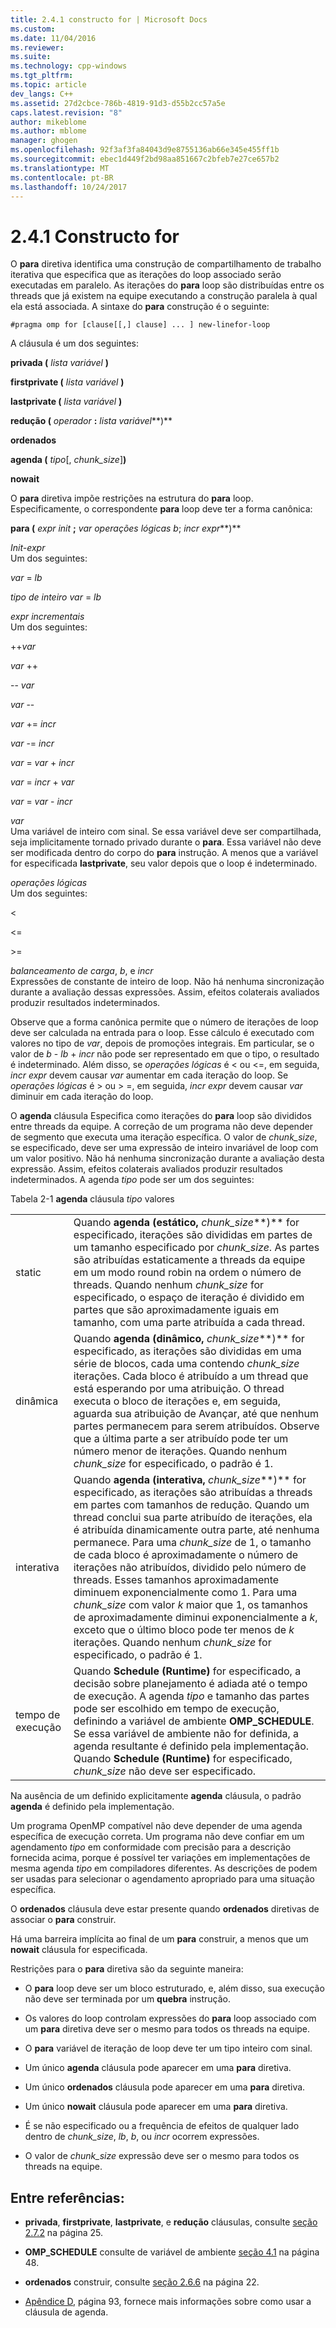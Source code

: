 ```yaml
---
title: 2.4.1 constructo for | Microsoft Docs
ms.custom: 
ms.date: 11/04/2016
ms.reviewer: 
ms.suite: 
ms.technology: cpp-windows
ms.tgt_pltfrm: 
ms.topic: article
dev_langs: C++
ms.assetid: 27d2cbce-786b-4819-91d3-d55b2cc57a5e
caps.latest.revision: "8"
author: mikeblome
ms.author: mblome
manager: ghogen
ms.openlocfilehash: 92f3af3fa84043d9e8755136ab66e345e455ff1b
ms.sourcegitcommit: ebec1d449f2bd98aa851667c2bfeb7e27ce657b2
ms.translationtype: MT
ms.contentlocale: pt-BR
ms.lasthandoff: 10/24/2017
---
```

# <a name="241-for-construct"></a>2.4.1 Constructo for
O **para** diretiva identifica uma construção de compartilhamento de trabalho iterativa que especifica que as iterações do loop associado serão executadas em paralelo. As iterações do **para** loop são distribuídas entre os threads que já existem na equipe executando a construção paralela à qual ela está associada. A sintaxe do **para** construção é o seguinte:  
  
```  
#pragma omp for [clause[[,] clause] ... ] new-linefor-loop  
```  
  
 A cláusula é um dos seguintes:  
  
 **privada (** *lista variável* **)**  
  
 **firstprivate (** *lista variável* **)**  
  
 **lastprivate (** *lista variável* **)**  
  
 **redução (** *operador* **:** *lista variável***)**  
  
 **ordenados**  
  
 **agenda (** *tipo*[, *chunk_size*]**)**  
  
 **nowait**  
  
 O **para** diretiva impõe restrições na estrutura do **para** loop. Especificamente, o correspondente **para** loop deve ter a forma canônica:  
  
 **para (** *expr init* **;** *var operações lógicas b*; *incr expr***)**  
  
 *Init-expr*  
 Um dos seguintes:  
  
 *var* = *lb*  
  
 *tipo de inteiro var* = *lb*  
  
 *expr incrementais*  
 Um dos seguintes:  
  
 ++*var*  
  
 *var* ++  
  
 -- *var*  
  
 *var* --  
  
 *var* += *incr*  
  
 *var* -= *incr*  
  
 *var* = *var* + *incr*  
  
 *var* = *incr* + *var*  
  
 *var* = *var* - *incr*  
  
 *var*  
 Uma variável de inteiro com sinal. Se essa variável deve ser compartilhada, seja implicitamente tornado privado durante o **para**.   Essa variável não deve ser modificada dentro do corpo do **para** instrução. A menos que a variável for especificada **lastprivate**, seu valor depois que o loop é indeterminado.  
  
 *operações lógicas*  
 Um dos seguintes:  
  
 <  
  
 \<=  
  
 >  
  
 \>=  
  
 *balanceamento de carga*, *b*, e *incr*  
 Expressões de constante de inteiro de loop. Não há nenhuma sincronização durante a avaliação dessas expressões. Assim, efeitos colaterais avaliados produzir resultados indeterminados.  
  
 Observe que a forma canônica permite que o número de iterações de loop deve ser calculada na entrada para o loop. Esse cálculo é executado com valores no tipo de *var*, depois de promoções integrais. Em particular, se o valor de *b* - *lb* + *incr* não pode ser representado em que o tipo, o resultado é indeterminado. Além disso, se *operações lógicas* é < ou \<=, em seguida, *incr expr* devem causar *var* aumentar em cada iteração do loop.   Se *operações lógicas* é > ou > =, em seguida, *incr expr* devem causar *var* diminuir em cada iteração do loop.  
  
 O **agenda** cláusula Especifica como iterações do **para** loop são divididos entre threads da equipe. A correção de um programa não deve depender de segmento que executa uma iteração específica. O valor de *chunk_size*, se especificado, deve ser uma expressão de inteiro invariável de loop com um valor positivo. Não há nenhuma sincronização durante a avaliação desta expressão. Assim, efeitos colaterais avaliados produzir resultados indeterminados. A agenda *tipo* pode ser um dos seguintes:  
  
 Tabela 2-1 **agenda** cláusula *tipo* valores  
  
|||  
|-|-|  
|static|Quando **agenda (estático,** *chunk_size***)** for especificado, iterações são divididas em partes de um tamanho especificado por *chunk_size*. As partes são atribuídas estaticamente a threads da equipe em um modo round robin na ordem o número de threads. Quando nenhum *chunk_size* for especificado, o espaço de iteração é dividido em partes que são aproximadamente iguais em tamanho, com uma parte atribuída a cada thread.|  
|dinâmica|Quando **agenda (dinâmico,** *chunk_size***)** for especificado, as iterações são divididas em uma série de blocos, cada uma contendo *chunk_size* iterações. Cada bloco é atribuído a um thread que está esperando por uma atribuição. O thread executa o bloco de iterações e, em seguida, aguarda sua atribuição de Avançar, até que nenhum partes permanecem para serem atribuídos. Observe que a última parte a ser atribuído pode ter um número menor de iterações. Quando nenhum *chunk_size* for especificado, o padrão é 1.|  
|interativa|Quando **agenda (interativa,** *chunk_size***)** for especificado, as iterações são atribuídas a threads em partes com tamanhos de redução. Quando um thread conclui sua parte atribuído de iterações, ela é atribuída dinamicamente outra parte, até nenhuma permanece. Para uma *chunk_size* de 1, o tamanho de cada bloco é aproximadamente o número de iterações não atribuídos, dividido pelo número de threads. Esses tamanhos aproximadamente diminuem exponencialmente como 1. Para uma *chunk_size* com valor *k* maior que 1, os tamanhos de aproximadamente diminui exponencialmente a *k*, exceto que o último bloco pode ter menos de  *k* iterações. Quando nenhum *chunk_size* for especificado, o padrão é 1.|  
|tempo de execução|Quando **Schedule (Runtime)** for especificado, a decisão sobre planejamento é adiada até o tempo de execução. A agenda *tipo* e tamanho das partes pode ser escolhido em tempo de execução, definindo a variável de ambiente **OMP_SCHEDULE**. Se essa variável de ambiente não for definida, a agenda resultante é definido pela implementação. Quando **Schedule (Runtime)** for especificado, *chunk_size* não deve ser especificado.|  
  
 Na ausência de um definido explicitamente **agenda** cláusula, o padrão **agenda** é definido pela implementação.  
  
 Um programa OpenMP compatível não deve depender de uma agenda específica de execução correta. Um programa não deve confiar em um agendamento *tipo* em conformidade com precisão para a descrição fornecida acima, porque é possível ter variações em implementações de mesma agenda *tipo* em compiladores diferentes. As descrições de podem ser usadas para selecionar o agendamento apropriado para uma situação específica.  
  
 O **ordenados** cláusula deve estar presente quando **ordenados** diretivas de associar o **para** construir.  
  
 Há uma barreira implícita ao final de um **para** construir, a menos que um **nowait** cláusula for especificada.  
  
 Restrições para o **para** diretiva são da seguinte maneira:  
  
-   O **para** loop deve ser um bloco estruturado, e, além disso, sua execução não deve ser terminada por um **quebra** instrução.  
  
-   Os valores do loop controlam expressões do **para** loop associado com um **para** diretiva deve ser o mesmo para todos os threads na equipe.  
  
-   O **para** variável de iteração de loop deve ter um tipo inteiro com sinal.  
  
-   Um único **agenda** cláusula pode aparecer em uma **para** diretiva.  
  
-   Um único **ordenados** cláusula pode aparecer em uma **para** diretiva.  
  
-   Um único **nowait** cláusula pode aparecer em uma **para** diretiva.  
  
-   É se não especificado ou a frequência de efeitos de qualquer lado dentro de *chunk_size*, *lb*, *b*, ou *incr* ocorrem expressões.  
  
-   O valor de *chunk_size* expressão deve ser o mesmo para todos os threads na equipe.  
  
## <a name="cross-references"></a>Entre referências:  
  
-   **privada**, **firstprivate**, **lastprivate**, e **redução** cláusulas, consulte [seção 2.7.2](../../parallel/openmp/2-7-2-data-sharing-attribute-clauses.md) na página 25.  
  
-   **OMP_SCHEDULE** consulte de variável de ambiente [seção 4.1](../../parallel/openmp/4-1-omp-schedule.md) na página 48.  
  
-   **ordenados** construir, consulte [seção 2.6.6](../../parallel/openmp/2-6-6-ordered-construct.md) na página 22.  
  
-   [Apêndice D](../../parallel/openmp/d-using-the-schedule-clause.md), página 93, fornece mais informações sobre como usar a cláusula de agenda.